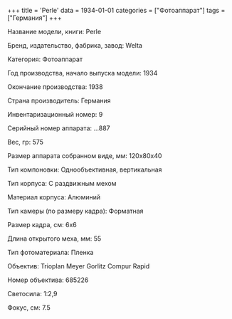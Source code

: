 +++
title = 'Perle'
data = 1934-01-01
categories = ["Фотоаппарат"]
tags = ["Германия"]
+++

Название модели, книги: Perle

Бренд, издательство, фабрика, завод: Welta

Категория: Фотоаппарат

Год производства, начало выпуска модели: 1934

Окончание производства: 1938

Страна производитель: Германия

Инвентаризационный номер: 9

Серийный номер аппарата: …887

Вес, гр: 575

Размер аппарата  собранном виде, мм: 120x80x40

Тип компоновки: Однообъективная, вертикальная

Тип корпуса: С раздвижным мехом

Материал корпуса: Алюминий

Тип камеры (по размеру кадра): Форматная

Размер кадра, см: 6х6

Длина открытого меха, мм: 55

Тип фотоматериала: Пленка

Объектив: Trioplan 
Meyer Gorlitz
Compur Rapid

Номер объектива: 685226

Светосила: 1:2,9

Фокус, см: 7.5

